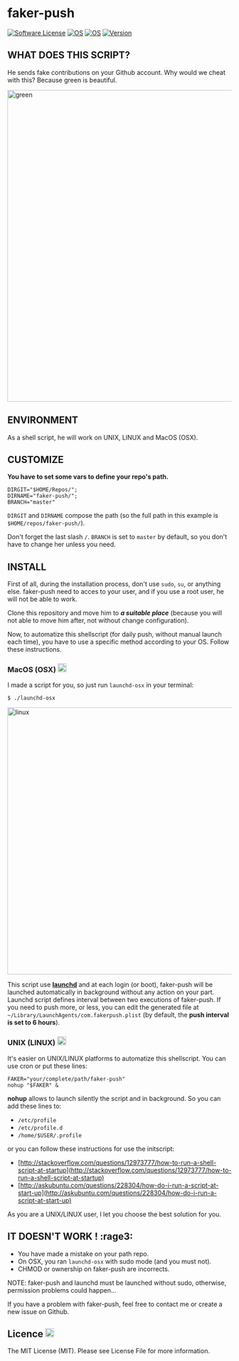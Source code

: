 # faker-push
[![Software License](https://img.shields.io/badge/licence-MIT-blue.svg)](LICENSE)
[![OS](https://img.shields.io/badge/MacOS-tested-brightgreen.svg)](https://github.com/apple)
[![OS](https://img.shields.io/badge/Linux-tested-brightgreen.svg)](https://github.com/torvalds/linux)
[![Version](https://img.shields.io/badge/version-0.0.1-yellow.svg)](https://github.com/maelsan/faker-push)

## WHAT DOES THIS SCRIPT?
He sends fake contributions on your Github account. Why would we cheat with this? Because green is beautiful.

<img src="https://raw.githubusercontent.com/maelsan/faker-push/master/medias/green.png?token=AGyZ7Ob2A7OTZS1TMZLvCGZdxNS1TM4Cks5XeXVYwA%3D%3D" alt="green" width="700">

## ENVIRONMENT
As a shell script, he will work on UNIX, LINUX and MacOS (OSX).

## CUSTOMIZE
**You have to set some vars to define your repo's path.**

```
DIRGIT="$HOME/Repos/"; 
DIRNAME="faker-push/"; 
BRANCH="master" 
```

`DIRGIT` and `DIRNAME` compose the path (so the full path in this example is `$HOME/repos/faker-push/`).

Don't forget the last slash `/`. `BRANCH` is set to `master` by default, so you don't have to change her unless you need.

## INSTALL
First of all, during the installation process, don't use `sudo`, `su`, or anything else. faker-push need to acces to your user, and if you use a root user, he will not be able to work.

Clone this repository and move him to ***a suitable place*** (because you will not able to move him after, not without change configuration).

Now, to automatize this shellscript (for daily push, without manual launch each time), you have to use a specific method according to your OS. Follow these instructions.

### MacOS (OSX) <img src="https://raw.githubusercontent.com/maelsan/faker-push/master/medias/apple.png?token=AGyZ7NJIk_fRWFwQE5LFoJB4xFYzWf9lks5XeXY8wA%3D%3D" alt="apple" width="20">

I made a script for you, so just run `launchd-osx` in your terminal:

```
$ ./launchd-osx
```

<img src="https://raw.githubusercontent.com/maelsan/faker-push/master/medias/linux.png?token=AGyZ7O1b9RXyJNkcFVvZ6e1rI8lqHrx6ks5XeXZ1wA%3D%3D" alt="linux" width="600">

This script use [**launchd**](http://launchd.info) and at each login (or boot), faker-push will be launched automatically in background without any action on your part. Launchd script defines interval between two executions of faker-push. If you need to push more, or less, you can edit the generated file at `~/Library/LaunchAgents/com.fakerpush.plist` (by default, the **push interval is set to 6 hours**).

### UNIX (LINUX) <img src="https://raw.githubusercontent.com/maelsan/faker-push/master/medias/linux.png?token=AGyZ7O1b9RXyJNkcFVvZ6e1rI8lqHrx6ks5XeXZ1wA%3D%3D" alt="linux" width="20">

It's easier on UNIX/LINUX platforms to automatize this shellscript. You can use cron or put these lines:

```
FAKER="your/complete/path/faker-push"
nohup "$FAKER" &
```

**nohup** allows to launch silently the script and in background. So you can add these lines to:

* `/etc/profile`
* `/etc/profile.d`
* `/home/$USER/.profile`

or you can follow these instructions for use the initscript:

* [http://stackoverflow.com/questions/12973777/how-to-run-a-shell-script-at-startup](http://stackoverflow.com/questions/12973777/how-to-run-a-shell-script-at-startup)
* [http://askubuntu.com/questions/228304/how-do-i-run-a-script-at-start-up](http://askubuntu.com/questions/228304/how-do-i-run-a-script-at-start-up)

As you are a UNIX/LINUX user, I let you choose the best solution for you. 

## IT DOESN'T WORK ! :rage3:

- You have made a mistake on your path repo.
- On OSX, you ran `launchd-osx` with sudo mode (and you must not).
- CHMOD or ownership on faker-push are incorrects.

NOTE: faker-push and launchd must be launched without sudo, otherwise, permission problems could happen... 

If you have a problem with faker-push, feel free to contact me or create a new issue on Github.

## Licence <img src="https://raw.githubusercontent.com/maelsan/faker-push/master/medias/mit.png?token=AGyZ7CTwGwpYqemyz1xKR_0Uaf_Pwo7eks5XeXbFwA%3D%3D" alt="linux" width="20">
The MIT License (MIT). Please see License File for more information.
